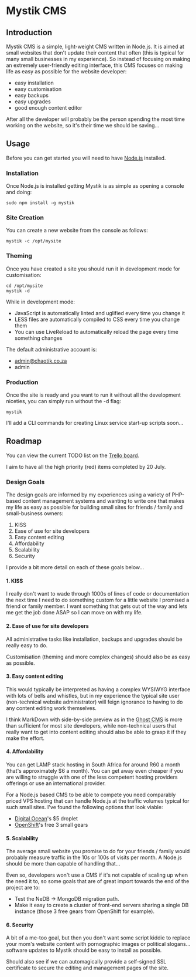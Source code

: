 # Mystik CMS
## Introduction
Mystik CMS is a simple, light-weight CMS written in Node.js. It is aimed at small websites that don't update their content that often (this is typical for many small businesses in my experience). So instead of focusing on making an extremely user-friendly editing interface, this CMS focuses on making life as easy as possible for the website developer:
* easy installation
* easy customisation
* easy backups
* easy upgrades
* good enough content editor

After all the developer will probably be the person spending the most time working on the website, so it's their time we should be saving...

## Usage
Before you can get started you will need to have [Node.js](http://nodejs.org/download/) installed.

### Installation
Once Node.js is installed getting Mystik is as simple as opening a console and doing:

    sudo npm install -g mystik

### Site Creation
You can create a new website from the console as follows:

    mystik -c /opt/mysite

### Theming
Once you have created a site you should run it in development mode for customisation:

    cd /opt/mysite
    mystik -d

While in development mode:
* JavaScript is automatically linted and uglified every time you change it
* LESS files are automatically compiled to CSS every time you change them
* You can use LiveReload to automatically reload the page every time something changes

The default administrative account is:
* admin@chaotik.co.za
* admin

### Production
Once the site is ready and you want to run it without all the development niceties, you can simply run without the -d flag:

    mystik

I'll add a CLI commands for creating Linux service start-up scripts soon...

## Roadmap
You can view the current TODO list on the [Trello board](https://trello.com/b/ozVTEkDw/mystik-cms).

I aim to have all the high priority (red) items completed by 20 July.

### Design Goals
The design goals are informed by my experiences using a variety of PHP-based content management systems and wanting to write one that makes my life as easy as possible for building small sites for friends / family and small-business owners:
1. KISS
2. Ease of use for site developers
3. Easy content editing
4. Affordability
5. Scalability
6. Security

I provide a bit more detail on each of these goals below...

#### 1. KISS
I really don't want to wade through 1000s of lines of code or documentation the next time I need to do something custom for a little website I promised a friend or family member. I want something that gets out of the way and lets me get the job done ASAP so I can move on with my life.

#### 2. Ease of use for site developers
All administrative tasks like installation, backups and upgrades should be really easy to do.

Customisation (theming and more complex changes) should also be as easy as possible. 

#### 3. Easy content editing
This would typically be interpreted as having a complex WYSIWYG interface with lots of bells and whistles, but in my experience the typical site user (non-technical website administrator) will feign ignorance to having to do any content editing work themselves.

I think MarkDown with side-by-side preview as in the [Ghost CMS](https://ghost.org/features/) is more than sufficient for most site developers, while non-technical users that really want to get into content editing should also be able to grasp it if they make the effort.

#### 4. Affordability
You can get LAMP stack hosting in South Africa for around R60 a month (that's approximately $6 a month). You can get away even cheaper if you are   willing to struggle with one of the less competent hosting providers offerings or use an international provider.

For a Node.js based CMS to be able to compete you need comparably priced VPS hosting that can handle Node.js at the traffic volumes typical for such small sites. I've found the following options that look viable:
* [Digital Ocean](https://www.digitalocean.com/pricing/)'s $5 droplet
* [OpenShift](https://www.openshift.com/products/pricing)'s free 3 small gears 

#### 5. Scalability
The average small website you promise to do for your friends / family would probably measure traffic in the 10s or 100s of visits per month. A Node.js  should be more than capable of handling that...

Even so, developers won't use a CMS if it's not capable of scaling up when the need it to, so some goals that are of great import towards the end of the project are to:
* Test the NeDB -> MongoDB migration path.
* Make it easy to create a cluster of front-end servers sharing a single DB instance (those 3 free gears from OpenShift for example).

#### 6. Security
A bit of a me-too goal, but then you don't want some script kiddie to replace your mom's website content with pornographic images or political slogans... software updates to Mystik should be easy to install as possible.

Should also see if we can automagically provide a self-signed SSL certificate to secure the editing and management pages of the site.